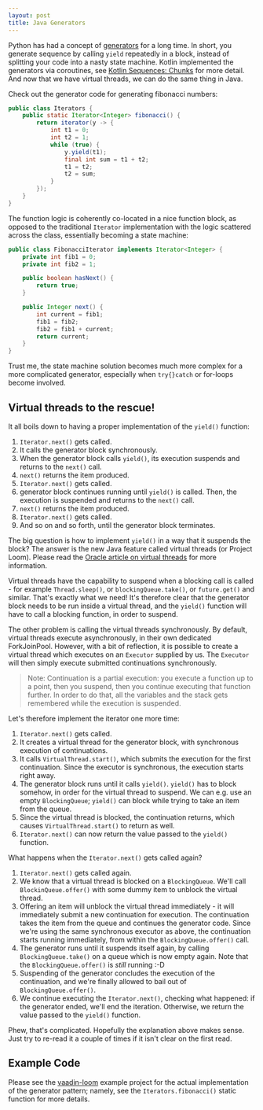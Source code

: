 ```yaml
---
layout: post
title: Java Generators
---
```


Python has had a concept of [generators](https://wiki.python.org/moin/Generators) for a long time. In short,
you generate sequence by calling `yield` repeatedly in a block, instead of splitting your code into a nasty state machine.
Kotlin implemented the generators via coroutines, see [Kotlin Sequences: Chunks](https://kotlinlang.org/docs/sequences.html#from-chunks)
for more detail. And now that we have virtual threads, we can do the same thing in Java.

Check out the generator code for generating fibonacci numbers:

```java
public class Iterators {
    public static Iterator<Integer> fibonacci() {
        return iterator(y -> {
            int t1 = 0;
            int t2 = 1;
            while (true) {
                y.yield(t1);
                final int sum = t1 + t2;
                t1 = t2;
                t2 = sum;
            }
        });
    }
}
```

The function logic is coherently co-located in a nice function block, as opposed to the traditional
`Iterator` implementation with the logic scattered across the class, essentially becoming a state machine:

```java
public class FibonacciIterator implements Iterator<Integer> {
    private int fib1 = 0;
    private int fib2 = 1;

    public boolean hasNext() {
        return true; 
    }

    public Integer next() {
        int current = fib1;
        fib1 = fib2;
        fib2 = fib1 + current;
        return current;
    }
}
```
Trust me, the state machine solution becomes much more complex for a more complicated generator, especially when
`try{}catch` or for-loops become involved.

## Virtual threads to the rescue!

It all boils down to having a proper implementation of the `yield()` function:

1. `Iterator.next()` gets called.
2. It calls the generator block synchronously.
3. When the generator block calls `yield()`, its execution suspends and returns to the `next()` call.
4. `next()` returns the item produced.
5. `Iterator.next()` gets called.
6. generator block continues running until `yield()` is called. Then, the execution is suspended and returns to the `next()` call.
7. `next()` returns the item produced.
8. `Iterator.next()` gets called.
9. And so on and so forth, until the generator block terminates.

The big question is how to implement `yield()` in a way that it suspends the block? The answer is the new Java feature called virtual threads (or Project Loom).
Please read the [Oracle article on virtual threads](https://blogs.oracle.com/javamagazine/post/java-loom-virtual-threads-platform-threads)
for more information.

Virtual threads have the capability to suspend when a blocking call is called - for example `Thread.sleep()`,
or `blockingQueue.take()`, or `future.get()` and similar. That's exactly what we need! It's therefore clear
that the generator block needs to be run inside a virtual thread, and the `yield()` function will
have to call a blocking function, in order to suspend.

The other problem is calling the virtual threads synchronously. By default, virtual threads execute
asynchronously, in their own dedicated ForkJoinPool. However, with a bit of reflection, it is possible
to create a virtual thread which executes on an `Executor` supplied by us. The `Executor`
will then simply execute submitted continuations synchronously.

> Note: Continuation is a partial execution: you execute a function up to a point, then you suspend,
> then you continue executing that function further. In order to do that,
> all the variables and the stack gets remembered
> while the execution is suspended.

Let's therefore implement the iterator one more time:

1. `Iterator.next()` gets called.
2. It creates a virtual thread for the generator block, with synchronous execution of continuations.
3. It calls `VirtualThread.start()`, which submits the execution for the first continuation. Since the executor is synchronous,
   the execution starts right away.
4. The generator block runs until it calls `yield()`. `yield()` has to block somehow, in order for
   the virtual thread to suspend. We can e.g. use an empty `BlockingQueue`; `yield()` can block while
   trying to take an item from the queue.
5. Since the virtual thread is blocked, the continuation returns, which causes `VirtualThread.start()` to return as well.
6. `Iterator.next()` can now return the value passed to the `yield()` function.

What happens when the `Iterator.next()` gets called again?

1. `Iterator.next()` gets called again.
2. We know that a virtual thread is blocked on a `BlockingQueue`. We'll call `BlockinQueue.offer()` with some dummy item to unblock the virtual thread.
3. Offering an item will unblock the virtual thread immediately - it will immediately submit a new continuation for execution.
   The continuation takes the item from the queue and continues the generator code.
   Since we're using the same synchronous executor as above, the continuation starts running immediately, from within the `BlockingQueue.offer()` call.
4. The generator runs until it suspends itself again, by calling `BlockingQueue.take()` on a queue which is now empty again. Note that
   the `BlockingQueue.offer()` is *still* running :-D
5. Suspending of the generator concludes the execution of the continuation, and we're finally allowed to bail out of `BlockingQueue.offer()`.
6. We continue executing the `Iterator.next()`, checking what happened: if the generator ended,
   we'll end the iteration. Otherwise, we return the value passed to the `yield()` function.

Phew, that's complicated. Hopefully the explanation above makes sense. Just try to re-read it
a couple of times if it isn't clear on the first read.

## Example Code

Please see the [vaadin-loom](https://github.com/mvysny/vaadin-loom) example project for the actual
implementation of the generator pattern; namely, see the `Iterators.fibonacci()` static function
for more details.
